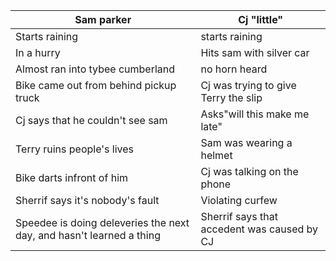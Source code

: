 |Sam parker|Cj "little"|
|----------|-----------|
|Starts raining|starts raining|
|In a hurry|Hits sam with silver car|
|Almost ran into tybee cumberland|no horn heard|
|Bike came out from behind pickup truck|Cj was trying to give Terry the slip|
|Cj says that he couldn't see sam|Asks"will this make me late"|
|Terry ruins people's lives|Sam was wearing a helmet|
|Bike darts infront of him|Cj was talking on the phone|
|Sherrif says it's nobody's fault|Violating curfew|
|Speedee is doing deleveries the next day, and hasn't learned a thing|Sherrif says that accedent was caused by CJ|
